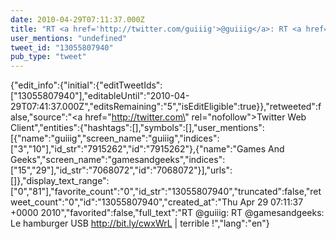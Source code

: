 ```yaml
---
date: 2010-04-29T07:11:37.000Z
title: "RT <a href='http://twitter.com/guiiig'>@guiiig</a>: RT <a href='http://twitter.com/gamesandgeeks'>@gamesandgeeks</a>: Le hamburger USB http://bit.ly/cwxWrL | terrible !″"
user_mentions: "undefined"
tweet_id: "13055807940"
pub_type: "tweet"
---
```

{"edit_info":{"initial":{"editTweetIds":["13055807940"],"editableUntil":"2010-04-29T07:41:37.000Z","editsRemaining":"5","isEditEligible":true}},"retweeted":false,"source":"<a href=\"http://twitter.com\" rel=\"nofollow\">Twitter Web Client</a>","entities":{"hashtags":[],"symbols":[],"user_mentions":[{"name":"guiiig","screen_name":"guiiig","indices":["3","10"],"id_str":"7915262","id":"7915262"},{"name":"Games And Geeks","screen_name":"gamesandgeeks","indices":["15","29"],"id_str":"7068072","id":"7068072"}],"urls":[]},"display_text_range":["0","81"],"favorite_count":"0","id_str":"13055807940","truncated":false,"retweet_count":"0","id":"13055807940","created_at":"Thu Apr 29 07:11:37 +0000 2010","favorited":false,"full_text":"RT @guiiig: RT @gamesandgeeks: Le hamburger USB http://bit.ly/cwxWrL | terrible !","lang":"en"}
